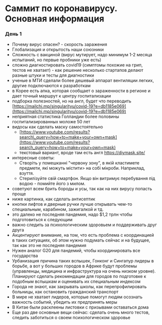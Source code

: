 # Саммит по коронавирусу. Основная информация

### День 1

*  Почему вирус опасен? - скорость заражения
*  Глобализация и открытость наши союзники
* Сложность с вакциной \(вирус мутирует, надо минимум 1-2 месяца испытаний, но первые пробники уже есть\)
* сложно диагностировать covid19 \(симптомы похожие на грип, тестов не хватает\) - как решение несколько стартапов делают разные штуки и тесты для диагностики
* ученые в МТИ сделали более дешевый аппарат вентиляции легких, другие подключаются к разработкам
* в Корее есть апка, которая сообщает о зараженности в регионе и дает точный маршрут к центру госпитализации
* подборка полезностей, но на англ, будет что переводить [https://mailchi.mp/singularityu/covid-19?e=db1185e069](https://mailchi.mp/singularityu/covid-19?e=db1185e069)
* неприятная статистика Голландии более половины госпитализированных моложе 50 лет
* видосы как сделать маску самостоятельно
  * [https://www.youtube.com/results?search\_query=how+to+make+your+own+mask](https://www.youtube.com/results?search_query=how+to+make+your+own+mask)
  * текстовый вариант, вроде там есть англ [https://diymask.site/ ](https://diymask.site/%20)
* интересные советы: 
  * Створіть у помешканні "червону зону", в якій кластимете предмети, які можуть містити&gt; на собі мікроби. Наприклад, взуття. 
  * Стерилізуйте свій смартфон. Якщо він витримує перебування під водою - помийте його з милом.
* советуют всем брить бороды и усы, так как на них вирусу попасть проще
* ниже картинка, как сделать антисептик
* кнопки лифтов и дверные ручки лучше открывать чем-то специальным, карабином, зажигалкой и тд.
* это далеко не последняя пандемия, надо $1,2 трлн чтобы подготовиться к следующим
* важно следить за психологическим здоровьем и поддерживать друг друга
* Акцентируют внимание, на том, что есть проблема с координацией в таких ситуациях, об этом нужно подумать сейчас и на будущее, так как это не последняя пандемия
* Нужен аналог G20 для пандемий, чтобы координировать все государства
* Урбанизация причина таких вспышек, Гонконг и Сингапур лидеры в борьбе, а вот у больших городов в Африке будут проблемы \(управленцы, медицина и инфраструктура на очень низком уровне\). Планируют сделать рекомендации для городов по подготовке к подобным вспышкам и оценивать их специальным индексом
* Города не знают, как закрывать школы, как перепрофилировать больницы, как остановить гражданский транспорт
* В мире не хватает лидеров, которые помогут людям осознать важность событий, убедить их предпринять меры
* В Китае были расклеены листовки с призывами оставаться дома
* Еще раз две основные вещи сейчас: сделать очень много тестов, следить заботиться о своем психологическом здоровье

